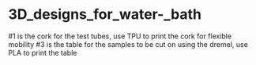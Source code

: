 # 3D_designs_for_water-_bath
#1 is the cork for the test tubes, use TPU to print the cork for flexible mobility
#3 is the table for the samples to be cut on using the dremel, use PLA to print the table
